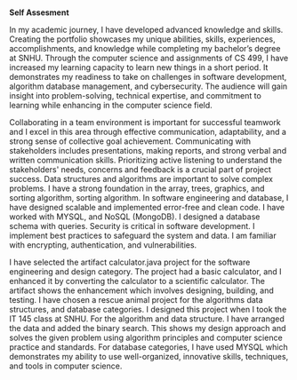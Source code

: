 ###
**Self Assesment**


In my academic journey, I have developed advanced knowledge and skills. Creating the portfolio showcases my unique abilities, skills, experiences, accomplishments, and knowledge while completing my bachelor’s degree at SNHU. Through the computer science and assignments of CS 499, I have increased my learning capacity to learn new things in a short period. It demonstrates my readiness to take on challenges in software development, algorithm database management, and cybersecurity. The audience will gain insight into problem-solving, technical expertise, and commitment to learning while enhancing in the computer science field. 

Collaborating in a team environment is important for successful teamwork and I excel in this area through effective communication, adaptability, and a strong sense of collective goal achievement. 
Communicating with stakeholders includes presentations, making reports, and strong verbal and written communication skills. Prioritizing active listening to understand the stakeholders' needs, concerns and feedback is a crucial part of project success. 
Data structures and algorithms are important to solve complex problems. I have a strong foundation in the array, trees, graphics, and sorting algorithm, sorting algorithm. 
In software engineering and database, I have designed scalable and implemented error-free and clean code. I have worked with MYSQL, and NoSQL (MongoDB). I designed a database schema with queries. 
Security is critical in software development. I implement best practices to safeguard the system and data. I am familiar with encrypting, authentication, and vulnerabilities. 

I have selected the artifact calculator.java project for the software engineering and design category. The project had a basic calculator, and I enhanced it by converting the calculator to a scientific calculator. The artifact shows the enhancement which involves designing, building, and testing. I have chosen a rescue animal project for the algorithms data structures, and database categories. I designed this project when I took the IT 145 class at SNHU. For the algorithm and data structure. I have arranged the data and added the binary search. This shows my design approach and solves the given problem using algorithm principles and computer science practice and standards. For database categories, I have used MYSQL which demonstrates my ability to use well-organized, innovative skills, techniques, and tools in computer science. 
